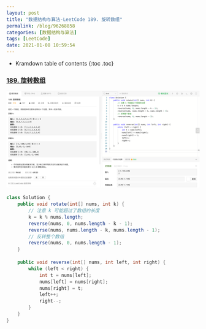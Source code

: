 ```yaml
---
layout: post
title: "数据结构与算法-LeetCode 189. 旋转数组"
permalink: /blog/96268858
categories: [数据结构与算法]
tags: [LeetCode]
date: 2021-01-08 10:59:54
---
```


* Kramdown table of contents
{:toc .toc}
### [189. 旋转数组](https://leetcode-cn.com/problems/rotate-array/)

![image-20210108110145654](../assets/post-list/img/image-20210108110145654.png)

```java
class Solution {
    public void rotate(int[] nums, int k) {
        // 注意 k 可能超过了数组的长度
        k = k % nums.length;
        reverse(nums, 0, nums.length - k - 1);
        reverse(nums, nums.length - k, nums.length - 1);
        // 反转整个数组
        reverse(nums, 0, nums.length - 1);
    }

    public void reverse(int[] nums, int left, int right) {
        while (left < right) {
            int t = nums[left];
            nums[left] = nums[right];
            nums[right] = t;
            left++;
            right--;
        }
    }
}
```

